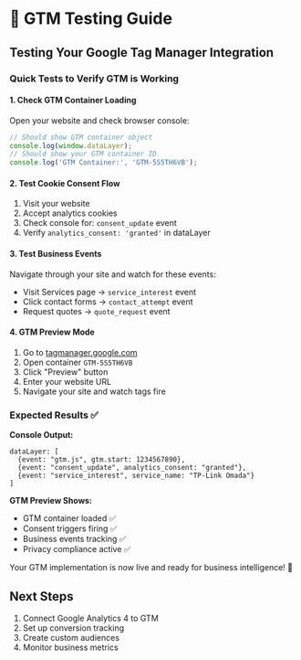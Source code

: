# 🧪 GTM Testing Guide

## Testing Your Google Tag Manager Integration

### Quick Tests to Verify GTM is Working

#### 1. **Check GTM Container Loading**
Open your website and check browser console:
```javascript
// Should show GTM container object
console.log(window.dataLayer);
// Should show your GTM container ID
console.log('GTM Container:', 'GTM-5S5TH6VB');
```

#### 2. **Test Cookie Consent Flow**
1. Visit your website
2. Accept analytics cookies
3. Check console for: `consent_update` event
4. Verify `analytics_consent: 'granted'` in dataLayer

#### 3. **Test Business Events**
Navigate through your site and watch for these events:
- Visit Services page → `service_interest` event
- Click contact forms → `contact_attempt` event  
- Request quotes → `quote_request` event

#### 4. **GTM Preview Mode**
1. Go to [tagmanager.google.com](https://tagmanager.google.com)
2. Open container `GTM-5S5TH6VB`
3. Click "Preview" button
4. Enter your website URL
5. Navigate your site and watch tags fire

### Expected Results ✅

**Console Output:**
```
dataLayer: [
  {event: "gtm.js", gtm.start: 1234567890},
  {event: "consent_update", analytics_consent: "granted"},
  {event: "service_interest", service_name: "TP-Link Omada"}
]
```

**GTM Preview Shows:**
- GTM container loaded ✅
- Consent triggers firing ✅
- Business events tracking ✅
- Privacy compliance active ✅

Your GTM implementation is now live and ready for business intelligence! 🚀

## Next Steps
1. Connect Google Analytics 4 to GTM
2. Set up conversion tracking
3. Create custom audiences
4. Monitor business metrics
